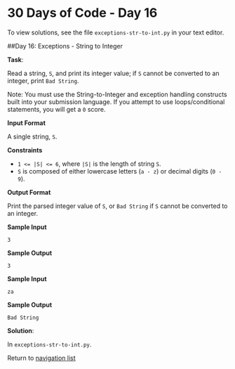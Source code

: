 # 30 Days of Code - Day 16

To view solutions, see the file `exceptions-str-to-int.py` in your text editor.

##Day 16: Exceptions - String to Integer

**Task**:

Read a string, `S`, and print its integer value; if `S` cannot be converted to an integer, print `Bad String`.

Note: You must use the String-to-Integer and exception handling constructs built into your submission language.
If you attempt to use loops/conditional statements, you will get a `0` score.

**Input Format**

A single string, `S`.

**Constraints**

* `1 <= |S| <= 6`, where `|S|` is the length of string `S`.
* `S` is composed of either lowercase letters (`a - z`) or decimal digits (`0 - 9`).

**Output Format**

Print the parsed integer value of `S`, or `Bad String` if `S` cannot be converted to an integer.

**Sample Input**

```
3
```

**Sample Output**

```
3
```

**Sample Input**

```
za
```

**Sample Output**

```
Bad String
```

**Solution**:

In `exceptions-str-to-int.py`.

Return to [navigation list](/README.md "navigation list")